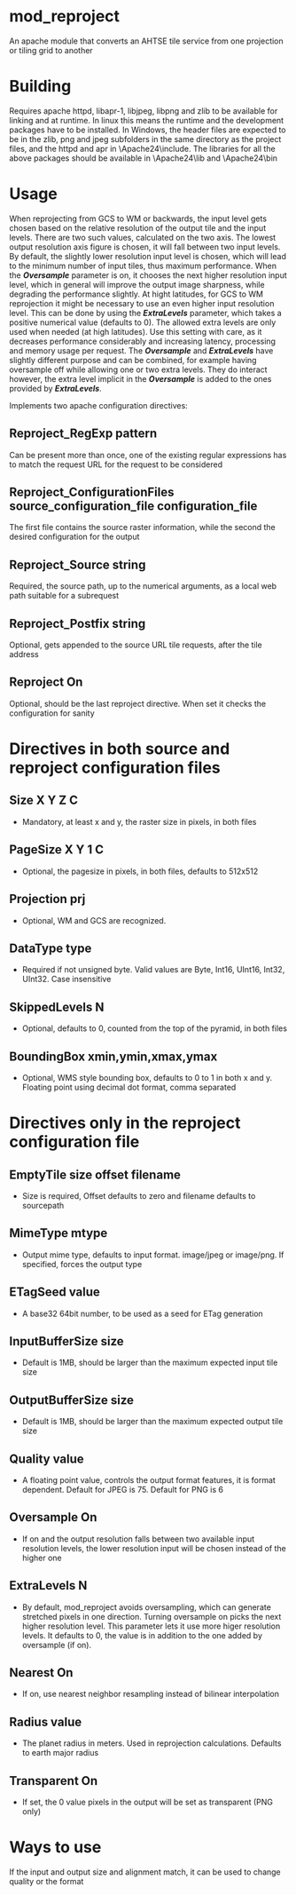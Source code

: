 # mod_reproject

An apache module that converts an AHTSE tile service from one projection or tiling grid to another

# Building

Requires apache httpd, libapr-1, libjpeg, libpng and zlib to be available for linking and at runtime.
In linux this means the runtime and the development packages have to be installed.
In Windows, the header files are expected to be in the zlib, png and jpeg subfolders in the same directory as the project files, and the httpd and apr in \Apache24\include. The libraries for all the above packages should be available in \Apache24\lib and \Apache24\bin

# Usage

When reprojecting from GCS to WM or backwards, the input level gets chosen based on the relative resolution of the output tile and the input levels.
There are two such values, calculated on the two axis.  The lowest output resolution axis figure is chosen, it will fall between two input levels. By default, the slightly lower resolution input level is chosen, which will lead to the minimum number of input tiles, thus maximum performance.  When the ___Oversample___ parameter is on, it chooses the next higher resolution input level, which in general will improve the output image sharpness, while degrading the performance slightly.
At hight latitudes, for GCS to WM reprojection it might be necessary to use an even higher input resolution level.  This can be done by using the ___ExtraLevels___ parameter, which takes a positive numerical value (defaults to 0).  The allowed extra levels are only used when needed (at high latitudes).
Use this setting with care, as it decreases performance considerably and increasing latency, processing and memory usage per request.  The ___Oversample___ and ___ExtraLevels___ have slightly different purpose and can be combined, for example having oversample off while allowing one or two extra levels.
They do interact however, the extra level implicit in the ___Oversample___ is added to the ones provided by ___ExtraLevels___.

Implements two apache configuration directives:

## Reproject_RegExp pattern
Can be present more than once, one of the existing regular expressions has to match the request URL for the request to be considered

## Reproject_ConfigurationFiles source_configuration_file configuration_file
The first file contains the source raster information, while the second the desired configuration for the output 

## Reproject_Source string
Required, the source path, up to the numerical arguments, as a local web path suitable for a subrequest

## Reproject_Postfix string
Optional, gets appended to the source URL tile requests, after the tile address

## Reproject On
Optional, should be the last reproject directive.  When set it checks the configuration for sanity

# Directives in both source and reproject configuration files

## Size X Y Z C
  - Mandatory, at least x and y, the raster size in pixels, in both files

## PageSize X Y 1 C
  - Optional, the pagesize in pixels, in both files, defaults to 512x512

## Projection prj
  - Optional, WM and GCS are recognized.

## DataType type
  - Required if not unsigned byte.  Valid values are Byte, Int16, UInt16, Int32, UInt32.  Case insensitive

## SkippedLevels N
  - Optional, defaults to 0, counted from the top of the pyramid, in both files

## BoundingBox xmin,ymin,xmax,ymax
  - Optional, WMS style bounding box, defaults to 0 to 1 in both x and y.  Floating point using decimal dot format, comma separated

# Directives only in the reproject configuration file

## EmptyTile size offset filename
  - Size is required, Offset defaults to zero and filename defaults to sourcepath

## MimeType mtype
  - Output mime type, defaults to input format.  image/jpeg or image/png.  If specified, forces the output type

## ETagSeed value
  - A base32 64bit number, to be used as a seed for ETag generation

## InputBufferSize size
  - Default is 1MB, should be larger than the maximum expected input tile size

## OutputBufferSize size
  - Default is 1MB, should be larger than the maximum expected output tile size

## Quality value
  - A floating point value, controls the output format features, it is format dependent.  Default for JPEG is 75.  Default for PNG is 6

## Oversample On
  - If on and the output resolution falls between two available input resolution levels, the lower resolution input will be chosen instead of the higher one

## ExtraLevels N
  - By default, mod_reproject avoids oversampling, which can generate stretched pixels in one direction. Turning oversample on picks the next higher resolution level. This parameter lets it use more higer resolution levels.  It defaults to 0, the value is in addition to the one added by oversample (if on).

## Nearest On
  - If on, use nearest neighbor resampling instead of bilinear interpolation

## Radius value
  - The planet radius in meters.  Used in reprojection calculations. Defaults to earth major radius

## Transparent On
  - If set, the 0 value pixels in the output will be set as transparent (PNG only)

# Ways to use
If the input and output size and alignment match, it can be used to change quality or the format
